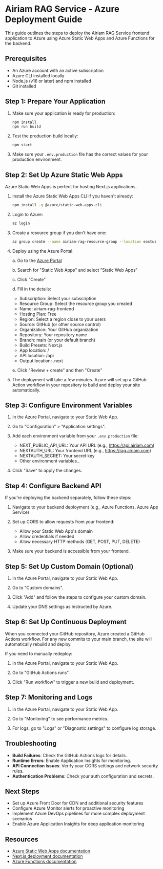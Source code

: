 # Airiam RAG Service - Azure Deployment Guide

This guide outlines the steps to deploy the Airiam RAG Service frontend application to Azure using Azure Static Web Apps and Azure Functions for the backend.

## Prerequisites

- An Azure account with an active subscription
- Azure CLI installed locally
- Node.js (v16 or later) and npm installed
- Git installed

## Step 1: Prepare Your Application

1. Make sure your application is ready for production:
   ```bash
   npm install
   npm run build
   ```

2. Test the production build locally:
   ```bash
   npm start
   ```

3. Make sure your `.env.production` file has the correct values for your production environment.

## Step 2: Set Up Azure Static Web Apps

Azure Static Web Apps is perfect for hosting Next.js applications.

1. Install the Azure Static Web Apps CLI if you haven't already:
   ```bash
   npm install -g @azure/static-web-apps-cli
   ```

2. Login to Azure:
   ```bash
   az login
   ```

3. Create a resource group if you don't have one:
   ```bash
   az group create --name airiam-rag-resource-group --location eastus
   ```

4. Deploy using the Azure Portal:
   
   a. Go to the [Azure Portal](https://portal.azure.com/)
   
   b. Search for "Static Web Apps" and select "Static Web Apps"
   
   c. Click "Create"
   
   d. Fill in the details:
      - Subscription: Select your subscription
      - Resource Group: Select the resource group you created
      - Name: airiam-rag-frontend
      - Hosting Plan: Free
      - Region: Select a region close to your users
      - Source: GitHub (or other source control)
      - Organization: Your GitHub organization
      - Repository: Your repository name
      - Branch: main (or your default branch)
      - Build Presets: Next.js
      - App location: /
      - API location: /api
      - Output location: .next
   
   e. Click "Review + create" and then "Create"

5. The deployment will take a few minutes. Azure will set up a GitHub Action workflow in your repository to build and deploy your site automatically.

## Step 3: Configure Environment Variables

1. In the Azure Portal, navigate to your Static Web App.

2. Go to "Configuration" > "Application settings".

3. Add each environment variable from your `.env.production` file:
   - NEXT_PUBLIC_API_URL: Your API URL (e.g., https://api.airiam.com)
   - NEXTAUTH_URL: Your frontend URL (e.g., https://rag.airiam.com)
   - NEXTAUTH_SECRET: Your secret key
   - Other environment variables...

4. Click "Save" to apply the changes.

## Step 4: Configure Backend API

If you're deploying the backend separately, follow these steps:

1. Navigate to your backend deployment (e.g., Azure Functions, Azure App Service)

2. Set up CORS to allow requests from your frontend:
   - Allow your Static Web App's domain
   - Allow credentials if needed
   - Allow necessary HTTP methods (GET, POST, PUT, DELETE)

3. Make sure your backend is accessible from your frontend.

## Step 5: Set Up Custom Domain (Optional)

1. In the Azure Portal, navigate to your Static Web App.

2. Go to "Custom domains".

3. Click "Add" and follow the steps to configure your custom domain.

4. Update your DNS settings as instructed by Azure.

## Step 6: Set Up Continuous Deployment

When you connected your GitHub repository, Azure created a GitHub Actions workflow. For any new commits to your main branch, the site will automatically rebuild and deploy.

If you need to manually redeploy:

1. In the Azure Portal, navigate to your Static Web App.

2. Go to "GitHub Actions runs".

3. Click "Run workflow" to trigger a new build and deployment.

## Step 7: Monitoring and Logs

1. In the Azure Portal, navigate to your Static Web App.

2. Go to "Monitoring" to see performance metrics.

3. For logs, go to "Logs" or "Diagnostic settings" to configure log storage.

## Troubleshooting

- **Build Failures**: Check the GitHub Actions logs for details.
- **Runtime Errors**: Enable Application Insights for monitoring.
- **API Connection Issues**: Verify your CORS settings and network security rules.
- **Authentication Problems**: Check your auth configuration and secrets.

## Next Steps

- Set up Azure Front Door for CDN and additional security features
- Configure Azure Monitor alerts for proactive monitoring
- Implement Azure DevOps pipelines for more complex deployment scenarios
- Enable Azure Application Insights for deep application monitoring

## Resources

- [Azure Static Web Apps documentation](https://docs.microsoft.com/en-us/azure/static-web-apps/)
- [Next.js deployment documentation](https://nextjs.org/docs/deployment)
- [Azure Functions documentation](https://docs.microsoft.com/en-us/azure/azure-functions/)
